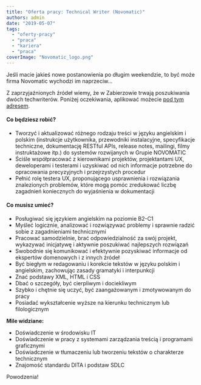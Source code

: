 ```yaml
---
title: "Oferta pracy: Technical Writer (Novomatic)"
authors: admin
date: "2019-05-07"
tags:
  - "oferty-pracy"
  - "praca"
  - "kariera"
  - "praca"
coverImage: "Novomatic_logo.png"
---
```


Jeśli macie jakieś nowe postanowienia po długim weekendzie, to być może firma
Novomatic wychodzi im naprzeciw...

<!--truncate-->

Z zaprzyjaźnionych źródeł wiemy, że w Zabierzowie trwają poszukiwania dwóch
techwriterów. Poniżej oczekiwania, aplikować możecie
[pod tym adresem](https://novomatic.workable.com/j/D234B9C9A4).

#### Co będziesz robić?

- Tworzyć i aktualizować różnego rodzaju treści w języku angielskim i polskim
  (instrukcje użytkownika, przewodniki instalacyjne, specyfikacje techniczne,
  dokumentację RESTful APIs, release notes, mailingi, filmy instruktażowe itp.)
  do systemów rozwijanych w Grupie NOVOMATIC
- Ściśle współpracować z kierownikami projektów, projektantami UX, deweloperami
  i testerami i uzyskiwać od nich informacje potrzebne do opracowania
  precyzyjnych i przejrzystych procedur
- Pełnić rolę testera UX, proponującego usprawnienia i rozwiązania znalezionych
  problemów, które mogą pomóc zredukować liczbę zagadnień koniecznych do
  wyjaśnienia w dokumentacji

#### Co musisz umieć?

- Posługiwać się językiem angielskim na poziomie B2-C1
- Myśleć logicznie, analizować i rozwiązywać problemy i sprawnie radzić sobie z
  zagadnieniami technicznymi
- Pracować samodzielnie, brać odpowiedzialność za swój projekt, wykazywać
  inicjatywę i aktywnie poszukiwać najlepszych rozwiązań
- Swobodnie się komunikować i efektywnie pozyskiwać informacje od ekspertów
  domenowych i z innych źródeł
- Być biegłym w redagowaniu i korekcie tekstów w języku polskim i angielskim,
  zachowując zasady gramatyki i interpunkcji
- Znać podstawy XML, HTML i CSS
- Dbać o szczegóły, być cierpliwym i dociekliwym
- Szybko i chętnie się uczyć, być zaangażowanym i zmotywowanym do pracy
- Posiadać wykształcenie wyższe na kierunku technicznym lub filologicznym

**Mile widziane:**

- Doświadczenie w środowisku IT
- Doświadczenie w pracy z systemami zarządzania treścią i programami graficznymi
- Doświadczenie w tłumaczeniu lub tworzeniu tekstów o charakterze technicznym
- Znajomość standardu DITA i podstaw SDLC

Powodzenia!
